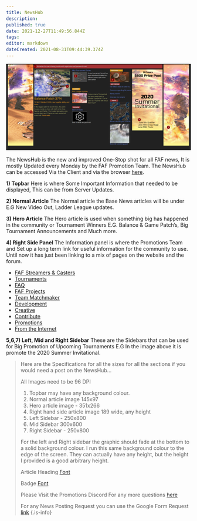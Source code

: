 ```yaml
---
title: NewsHub
description: 
published: true
date: 2021-12-27T11:49:56.844Z
tags: 
editor: markdown
dateCreated: 2021-08-31T09:44:39.374Z
---
```


![newshub.png](/newshub.png)

The NewsHub is the new and improved One-Stop shot for all FAF news, It is mostly Updated every Monday by the FAF Promotion Team.
The NewsHub can be accessed Via the Client and via the browser [here](https://www.faforever.com/newshub).

**1) Topbar**
Here is where Some Important Information that needed to be displayed, This can be from Server Updates.

**2) Normal Article**
The Normal article the Base News articles will be under E.G New Video Out, Ladder League updates.

**3) Hero Article**
The Hero article is used when something big has happened in the community or Tournament Winners E.G.
Balance & Game Patch’s, Big Tournament Announcements and Much more.

**4) Right Side Panel**
The Information panel is where the Promotions Team and Set up a long term link for useful information for the community to use.
Until now it has just been linking to a mix of pages on the website and the forum.

- [FAF Streamers & Casters](/Casts&Livestreams)
- [Tournaments](/Tournaments)
- [FAQ](https://forum.faforever.com/category/18/frequently-asked-questions)
- [FAF Projects](https://wikijs.faforever.com/en/Projects)
- [Team Matchmaker](/tmm)
- [Development](/FAF-Development)
- [Creative](/Creative)
- [Contribute](/Contribute)
- [Promotions](/Promotions)
- [From the Internet](/From-the-Internet)



**5,6,7) Left, Mid and Right Sidebar**
These are the Sidebars that can be used for Big Promotion of Upcoming Tournaments E.G In the image above it is promote the 2020 Summer Invitational.

>Here are the Specifications for all the sizes for all the sections if you would need a post on the NewsHub...
>
>All Images need to be 96 DPI
>
>1) Topbar may have any background colour.
>2) Normal article image 145x97
>3) Hero article image - 351x266
>4) Right hand side article image 189 wide, any height
>5) Left Sidebar - 250x800
>6) Mid Sidebar 300x600
>7) Right Sidebar - 250x800
>
>For the left and Right sidebar the graphic should fade at the bottom to a solid background colour.
I run this same background colour to the edge of the screen.
They can actually have any height, but the height I provided is a good arbitrary height.
>
>Article Heading [Font](https://fonts.google.com/specimen/Electrolize?query=electr)
>
>Badge [Font](https://fonts.google.com/specimen/Russo+One?query=russo)
>
>Please Visit the Promotions Discord For any more questions [here](https://discord.gg/CYztfPz)
>
>For any News Posting Request you can use the Google Form Request [link](https://forms.gle/y9jyPLiWHr9ELXrk9)
{.is-info}
